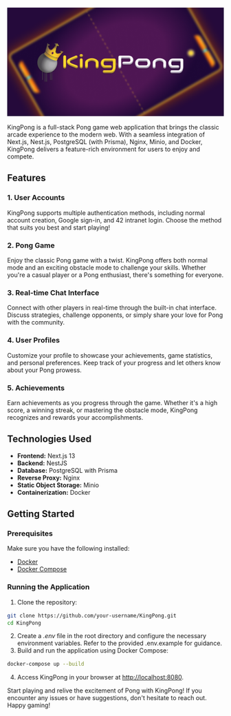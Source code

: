 ![Webserv Banner](doc/img/kingpong-banner.png)

KingPong is a full-stack Pong game web application that brings the classic arcade experience to the modern web. With a seamless integration of Next.js, Nest.js, PostgreSQL (with Prisma), Nginx, Minio, and Docker, KingPong delivers a feature-rich environment for users to enjoy and compete.

## Features

### 1. User Accounts
KingPong supports multiple authentication methods, including normal account creation, Google sign-in, and 42 intranet login. Choose the method that suits you best and start playing!

### 2. Pong Game
Enjoy the classic Pong game with a twist. KingPong offers both normal mode and an exciting obstacle mode to challenge your skills. Whether you're a casual player or a Pong enthusiast, there's something for everyone.

### 3. Real-time Chat Interface
Connect with other players in real-time through the built-in chat interface. Discuss strategies, challenge opponents, or simply share your love for Pong with the community.

### 4. User Profiles
Customize your profile to showcase your achievements, game statistics, and personal preferences. Keep track of your progress and let others know about your Pong prowess.

### 5. Achievements
Earn achievements as you progress through the game. Whether it's a high score, a winning streak, or mastering the obstacle mode, KingPong recognizes and rewards your accomplishments.

## Technologies Used

- **Frontend:** Next.js 13
- **Backend:** NestJS
- **Database:** PostgreSQL with Prisma
- **Reverse Proxy:** Nginx
- **Static Object Storage:** Minio
- **Containerization:** Docker

## Getting Started

### Prerequisites

Make sure you have the following installed:

- [Docker](https://www.docker.com/get-started)
- [Docker Compose](https://docs.docker.com/compose/install/)

### Running the Application

1. Clone the repository:

```bash
git clone https://github.com/your-username/KingPong.git
cd KingPong
```
2. Create a *.env* file in the root directory and configure the necessary environment variables. Refer to the provided .env.example for guidance.
3. Build and run the application using Docker Compose:

```bash
docker-compose up --build
```
4. Access KingPong in your browser at [http://localhost:8080](http://localhost:8080).

Start playing and relive the excitement of Pong with KingPong! If you encounter any issues or have suggestions, don't hesitate to reach out. Happy gaming!
